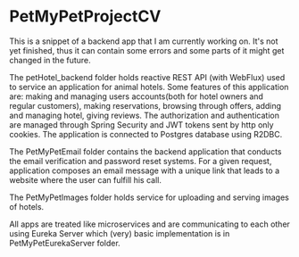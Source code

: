 # PetMyPetProjectCV

This is a snippet of a backend app that I am currently working on. It's not yet finished, thus it can contain some errors and some parts of it might get changed in the future.

The petHotel_backend folder holds reactive REST API (with WebFlux) used to service an application for animal hotels. Some features of this application are: making and managing users accounts(both for hotel owners and regular customers), making reservations, browsing through offers, adding and managing hotel, giving reviews. The authorization and authentication are managed through Spring Security and JWT tokens sent by http only cookies. The application is connected to Postgres database using R2DBC.

The PetMyPetEmail folder contains the backend application that conducts the email verification and password reset systems. For a given request, application composes an email message with a unique link that leads to a website where the user can fulfill his call.

The PetMyPetImages folder holds service for uploading and serving images of hotels.

All apps are treated like microservices and are communicating to each other using  Eureka Server which (very) basic implementation is in PetMyPetEurekaServer folder.
